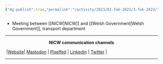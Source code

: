 ```yaml
---
{"dg-publish":true,"permalink":"/activity/2023/02-feb-2023/3-feb-2023/"}
---
```



- Meeting between [[NICW\|NICW]] and [[Welsh Government\|Welsh Government]], transport department

***
<p style="text-align: center;font-weight:bold";>NICW communication channels</p>

󠁧 |[Website](https://nationalinfrastructurecommission.wales)| [Mastodon](https://toot.wales/@NICW) | [Pixelfed](https://pix.toot.wales/NICW) | [Linkedin](https://www.linkedin.com/company/26268509/) | [Twitter](https://twitter.com/InfraCommCymru) |
***


